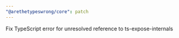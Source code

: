 ```yaml
---
"@arethetypeswrong/core": patch
---
```


Fix TypeScript error for unresolved reference to ts-expose-internals
